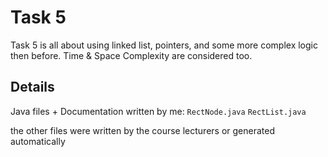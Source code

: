 # Task 5
Task 5 is all about using linked list, pointers, and some more complex logic then before.
Time & Space Complexity are considered too.

## Details

Java files + Documentation written by me:
`RectNode.java`
`RectList.java`

the other files were written by the course lecturers or generated automatically

